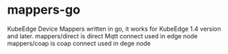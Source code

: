 # mappers-go
KubeEdge Device Mappers written in go, it works for KubeEdge 1.4 version and later.
mappers/direct is direct Mqtt connect used in edge node
mappers/coap is coap connect used in dege node